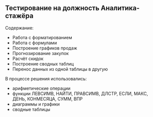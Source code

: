 ## Тестирование на должность Аналитика-стажёра
Содержание:
- Работа с форматированием
- Работа с формулами
- Построение графиков продаж
- Прогнозирование закупок
- Расчёт скидок
- Построение сводных таблиц
- Перенос данных из одной таблицы в другую

В процессе решения использовались:
- арифметические операции
- функции ЛЕВСИМВ, НАЙТИ, ПРАВСИМВ, ДЛСТР, ЕСЛИ, МАКС, ДЕНЬ, КОНМЕСЯЦА, СУММ, ВПР
- диаграммы и графики
- сводные таблицы